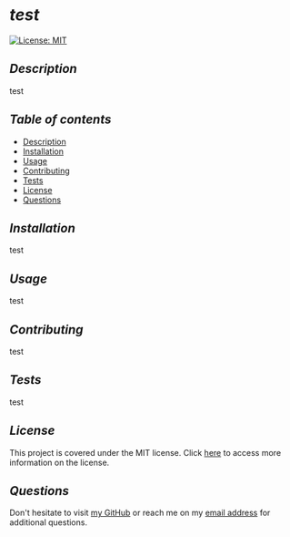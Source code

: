  # **_test_**

  [![License: MIT](https://img.shields.io/badge/License-MIT-yellow.svg)](https://opensource.org/licenses/MIT)

  ## **_Description_**
  test

  ## **_Table of contents_**
  * [Description](#description)
  * [Installation](#installation)
  * [Usage](#usage)
  * [Contributing](#contributing)
  * [Tests](#tests)
  * [License](#license)
  * [Questions](#questions)
    
  ## **_Installation_**
  test

  ## **_Usage_**
  test

  ## **_Contributing_**
  test

  ## **_Tests_**
  test

## **_License_**
    
This project is covered under the MIT license.
Click [here](
        https://opensource.org/licenses/MIT
        ) to access more information on the license.

  ## **_Questions_**
  Don't hesitate to visit [my GitHub](https://github.com/test)
  or reach me on my [email address](mailto:test) for additional questions.
  
